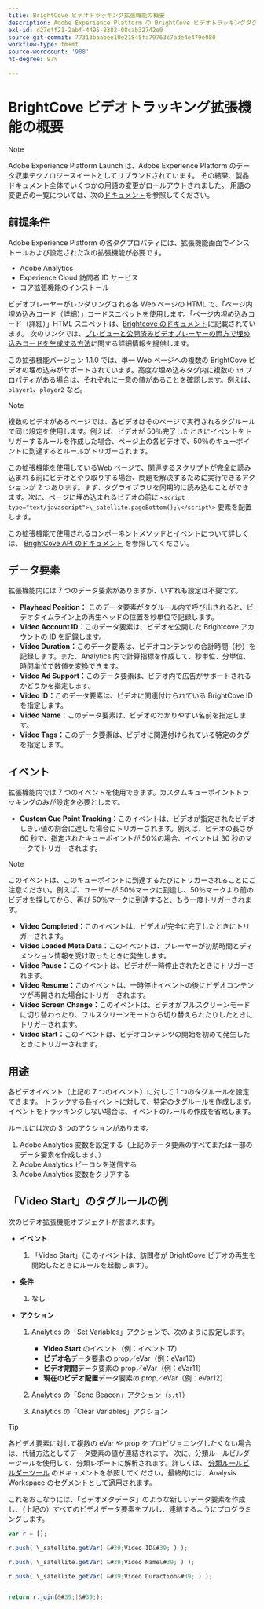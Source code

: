 ```yaml
---
title: BrightCove ビデオトラッキング拡張機能の概要
description: Adobe Experience Platform の BrightCove ビデオトラッキングタグ拡張機能について説明します。
exl-id: d27eff21-2abf-4495-8382-08cab32742e0
source-git-commit: 77313baabee10e21845fa79763c7ade4e479e080
workflow-type: tm+mt
source-wordcount: '908'
ht-degree: 97%

---
```


# BrightCove ビデオトラッキング拡張機能の概要

>[!NOTE]
>
>Adobe Experience Platform Launch は、Adobe Experience Platform のデータ収集テクノロジースイートとしてリブランドされています。 その結果、製品ドキュメント全体でいくつかの用語の変更がロールアウトされました。 用語の変更点の一覧については、次の[ドキュメント](../../../term-updates.md)を参照してください。

## 前提条件

Adobe Experience Platform の各タグプロパティには、拡張機能画面でインストールおよび設定された次の拡張機能が必要です。

* Adobe Analytics
* Experience Cloud 訪問者 ID サービス
* コア拡張機能のインストール

ビデオプレーヤーがレンダリングされる各 Web ページの HTML で、「ページ内埋め込みコード（詳細）」コードスニペットを使用します。「ページ内埋め込みコード（詳細）」HTML スニペットは、[Brightcove のドキュメント](https://studio.support.brightcove.com/publish/choosing-correct-embed-code.html#inpage)に記載されています。 次のリンクでは、[プレビューと公開済みビデオプレーヤーの両方で埋め込みコードを生成する方法](https://ja.studio.support.brightcove.com/players/generating-player-embed-code.html)に関する詳細情報を提供します。

この拡張機能バージョン 1.1.0 では、単一 Web ページへの複数の BrightCove ビデオの埋め込みがサポートされています。高度な埋め込みタグ内に複数の `id` プロパティがある場合は、それぞれに一意の値があることを確認します。例えば、`player1`、`player2` など。

>[!NOTE]
>
>複数のビデオがあるページでは、各ビデオはそのページで実行されるタグルールで同じ設定を使用します。例えば、ビデオが 50％完了したときにイベントをトリガーするルールを作成した場合、ページ上の各ビデオで、50％のキューポイントに到達するとルールがトリガーされます。

この拡張機能を使用しているWeb ページで、関連するスクリプトが完全に読み込まれる前にビデオとやり取りする場合、問題を解決するために実行できるアクションが 2 つあります。まず、タグライブラリを同期的に読み込むことができます。次に、ページに埋め込まれるビデオの前に `<script type="text/javascript">\_satellite.pageBottom();\</script\>` 要素を配置します。

この拡張機能で使用されるコンポーネントメソッドとイベントについて詳しくは、 [BrightCove API のドキュメント](https://docs.brightcove.com/brightcove-player/1.x/Player.html#vjsplayer) を参照してください。

## データ要素

拡張機能内には 7 つのデータ要素がありますが、いずれも設定は不要です。

* **Playhead Position：** このデータ要素がタグルール内で呼び出されると、ビデオタイムライン上の再生ヘッドの位置を秒単位で記録します。
* **Video Account ID：**&#x200B;このデータ要素は、ビデオを公開した Brightcove アカウントの ID を記録します。
* **Video Duration：**&#x200B;このデータ要素は、ビデオコンテンツの合計時間（秒）を記録します。また、Analytics 内で計算指標を作成して、秒単位、分単位、時間単位で数値を変換できます。
* **Video Ad Support：**&#x200B;このデータ要素は、ビデオ内で広告がサポートされるかどうかを指定します。
* **Video ID：**&#x200B;このデータ要素は、ビデオに関連付けられている BrightCove ID を指定します。
* **Video Name：**&#x200B;このデータ要素は、ビデオのわかりやすい名前を指定します。
* **Video Tags：**&#x200B;このデータ要素は、ビデオに関連付けられている特定のタグを指定します。

## イベント

拡張機能内では 7 つのイベントを使用できます。カスタムキューポイントトラッキングのみが設定を必要とします。

* **Custom Cue Point Tracking：**&#x200B;このイベントは、ビデオが指定されたビデオしきい値の割合に達した場合にトリガーされます。例えば、ビデオの長さが 60 秒で、指定されたキューポイントが 50%の場合、イベントは 30 秒のマークでトリガーされます。

>[!NOTE]
>
>このイベントは、このキューポイントに到達するたびにトリガーされることにご注意ください。例えば、ユーザーが 50％マークに到達し、50％マークより前のビデオを探してから、再び 50％マークに到達すると、もう一度トリガーされます。

* **Video Completed：**&#x200B;このイベントは、ビデオが完全に完了したときにトリガーされます。
* **Video Loaded Meta Data：**&#x200B;このイベントは、プレーヤーが初期時間とディメンション情報を受け取ったときに発生します。
* **Video Pause：**&#x200B;このイベントは、ビデオが一時停止されたときにトリガーされます。
* **Video Resume：**&#x200B;このイベントは、一時停止イベントの後にビデオコンテンツが再開された場合にトリガーされます。
* **Video Screen Change：**&#x200B;このイベントは、ビデオがフルスクリーンモードに切り替わったり、フルスクリーンモードから切り替えられたりしたときにトリガーされます。
* **Video Start：**&#x200B;このイベントは、ビデオコンテンツの開始を初めて発生したときにトリガーされます。

## 用途

各ビデオイベント（上記の 7 つのイベント）に対して 1 つのタグルールを設定できます。 トラックする各イベントに対して、特定のタグルールを作成します。イベントをトラッキングしない場合は、イベントのルールの作成を省略します。

ルールには次の 3 つのアクションがあります。

1. Adobe Analytics 変数を設定する（上記のデータ要素のすべてまたは一部のデータ要素を作成します。）
1. Adobe Analytics ビーコンを送信する
1. Adobe Analytics 変数をクリアする

## 「Video Start」のタグルールの例

次のビデオ拡張機能オブジェクトが含まれます。

* **イベント**

   1. 「Video Start」（このイベントは、訪問者が BrightCove ビデオの再生を開始したときにルールを起動します）。

* **条件**

   1. なし

* **アクション**

   1. Analytics の「Set Variables」アクションで、次のように設定します。

      * **Video Start** のイベント（例：イベント 17）
      * **ビデオ名**&#x200B;データ要素の prop／eVar（例：eVar10）
      * **ビデオ期間**&#x200B;データ要素の prop／eVar（例：eVar11）
      * **現在のビデオ配置**&#x200B;データ要素の prop／eVar（例：eVar12）
   1. Analytics の「Send Beacon」アクション（`s.tl`）
   1. Analytics の「Clear Variables」アクション


>[!TIP]
>
>各ビデオ要素に対して複数の eVar や prop をプロビジョニングしたくない場合は、代替方法としてデータ要素の値が連結されます。 次に、分類ルールビルダーツールを使用して、分類レポートに解析されます。詳しくは、 [分類ルールビルダーツール](https://experienceleague.adobe.com/docs/analytics/components/classifications/classifications-rulebuilder/classification-rule-builder.html?lang=ja) のドキュメントを参照してください。最終的には、Analysis Workspace のセグメントとして適用されます。
>
>これをおこなうには、「ビデオメタデータ」のような新しいデータ要素を作成し、（上記の）すべてのビデオデータ要素をプルし、連結するようにプログラミングします。

```javascript
var r = [];

r.push( \_satellite.getVar( &#39;Video ID&#39; ) );

r.push( \_satellite.getVar( &#39;Video Name&#39; ) );

r.push( \_satellite.getVar( &#39;Video Duraction&#39; ) );


return r.join(&#39;|&#39;);
```
